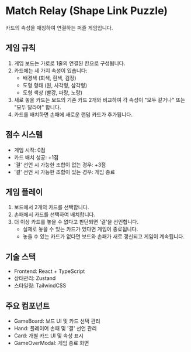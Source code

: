# Match Relay (Shape Link Puzzle)

카드의 속성을 매칭하여 연결하는 퍼즐 게임입니다.

## 게임 규칙

1. 게임 보드는 가로로 1줄의 연결된 칸으로 구성됩니다.
2. 카드에는 세 가지 속성이 있습니다:
   - 배경색 (회색, 흰색, 검정)
   - 도형 형태 (원, 사각형, 삼각형)
   - 도형 색상 (빨강, 파랑, 노랑)
3. 새로 놓을 카드는 보드의 기존 카드 2개와 비교하여 각 속성이 "모두 같거나" 또는 "모두 달라야" 합니다.
4. 카드를 배치하면 손패에 새로운 랜덤 카드가 추가됩니다.

## 점수 시스템

- 게임 시작: 0점
- 카드 배치 성공: +1점
- '결' 선언 시 가능한 조합이 없는 경우: +3점
- '결' 선언 시 가능한 조합이 있는 경우: 게임 종료

## 게임 플레이

1. 보드에서 2개의 카드를 선택합니다.
2. 손패에서 카드를 선택하여 배치합니다.
3. 더 이상 카드를 놓을 수 없다고 판단되면 '결'을 선언합니다.
   - 실제로 놓을 수 있는 카드가 있다면 게임이 종료됩니다.
   - 놓을 수 있는 카드가 없다면 보드와 손패가 새로 갱신되고 게임이 계속됩니다.

## 기술 스택

- Frontend: React + TypeScript
- 상태관리: Zustand
- 스타일링: TailwindCSS

## 주요 컴포넌트

- GameBoard: 보드 UI 및 카드 선택 관리
- Hand: 플레이어 손패 및 '결' 선언 관리
- Card: 개별 카드 UI 및 속성 표시
- GameOverModal: 게임 종료 화면